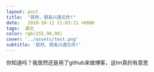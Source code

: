```yaml
---
layout: post
title:  "屌然，很高兴遇见你!"
date:   2018-10-11 11:03:21 +0800
tags:  遇见
color: rgb(255,90,90)
cover: '../assets/test.png'
subtitle: '屌然，很高兴遇见你!'
---
```

你知道吗？我居然还是用了github来做博客，这tm真的有意思
